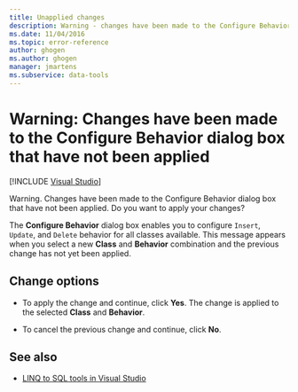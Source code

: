 ```yaml
---
title: Unapplied changes
description: Warning - changes have been made to the Configure Behavior dialog box that have not been applied. View information about this Visual Studio O/R Designer message.
ms.date: 11/04/2016
ms.topic: error-reference
author: ghogen
ms.author: ghogen
manager: jmartens
ms.subservice: data-tools
---
```

# Warning: Changes have been made to the Configure Behavior dialog box that have not been applied

 [!INCLUDE [Visual Studio](~/includes/applies-to-version/vs-windows-only.md)]

Warning. Changes have been made to the Configure Behavior dialog box that have not been applied. Do you want to apply your changes?

The **Configure Behavior** dialog box enables you to configure `Insert`, `Update`, and `Delete` behavior for all classes available. This message appears when you select a new **Class** and **Behavior** combination and the previous change has not yet been applied.

## Change options

- To apply the change and continue, click **Yes**. The change is applied to the selected **Class** and **Behavior**.

- To cancel the previous change and continue, click **No**.

## See also

- [LINQ to SQL tools in Visual Studio](../data-tools/linq-to-sql-tools-in-visual-studio2.md)
